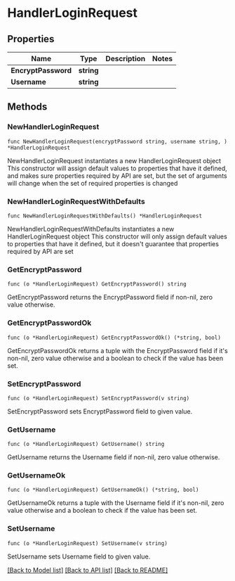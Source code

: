 # HandlerLoginRequest

## Properties

Name | Type | Description | Notes
------------ | ------------- | ------------- | -------------
**EncryptPassword** | **string** |  | 
**Username** | **string** |  | 

## Methods

### NewHandlerLoginRequest

`func NewHandlerLoginRequest(encryptPassword string, username string, ) *HandlerLoginRequest`

NewHandlerLoginRequest instantiates a new HandlerLoginRequest object
This constructor will assign default values to properties that have it defined,
and makes sure properties required by API are set, but the set of arguments
will change when the set of required properties is changed

### NewHandlerLoginRequestWithDefaults

`func NewHandlerLoginRequestWithDefaults() *HandlerLoginRequest`

NewHandlerLoginRequestWithDefaults instantiates a new HandlerLoginRequest object
This constructor will only assign default values to properties that have it defined,
but it doesn't guarantee that properties required by API are set

### GetEncryptPassword

`func (o *HandlerLoginRequest) GetEncryptPassword() string`

GetEncryptPassword returns the EncryptPassword field if non-nil, zero value otherwise.

### GetEncryptPasswordOk

`func (o *HandlerLoginRequest) GetEncryptPasswordOk() (*string, bool)`

GetEncryptPasswordOk returns a tuple with the EncryptPassword field if it's non-nil, zero value otherwise
and a boolean to check if the value has been set.

### SetEncryptPassword

`func (o *HandlerLoginRequest) SetEncryptPassword(v string)`

SetEncryptPassword sets EncryptPassword field to given value.


### GetUsername

`func (o *HandlerLoginRequest) GetUsername() string`

GetUsername returns the Username field if non-nil, zero value otherwise.

### GetUsernameOk

`func (o *HandlerLoginRequest) GetUsernameOk() (*string, bool)`

GetUsernameOk returns a tuple with the Username field if it's non-nil, zero value otherwise
and a boolean to check if the value has been set.

### SetUsername

`func (o *HandlerLoginRequest) SetUsername(v string)`

SetUsername sets Username field to given value.



[[Back to Model list]](../README.md#documentation-for-models) [[Back to API list]](../README.md#documentation-for-api-endpoints) [[Back to README]](../README.md)


